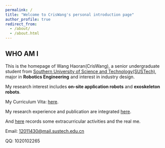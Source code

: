```yaml
---
permalink: /
title: "Welcome to CrisWang's personal introduction page"
author_profile: true
redirect_from: 
  - /about/
  - /about.html
---
```


WHO AM I
------
This is the homepage of Wang Haoran(CrisWang), a senior undergraduate student from [Southern University of Science and Technology(SUSTech)](https://www.sustech.edu.cn), major in **Robotics Engineering** and interest in industry design.

My research interest includes **on-site application robots** and **exoskeleton robots**.

My Curriculum Vita: [here](../assets/Curriculum_Vitae.pdf).

My research experience and publication are integrated [here]().

And [here]() records some extracurricular activities and the real me.

Email: 12011430@mail.sustech.edu.cn


QQ: 1020102265


